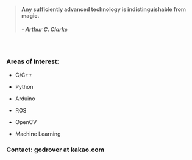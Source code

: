> #### Any sufficiently advanced technology is indistinguishable from magic.
> ##### - Arthur C. Clarke 

　

### Areas of Interest:

- C/C++
 
- Python

- Arduino

- ROS

- OpenCV

- Machine Learning

### Contact: godrover at kakao.com
